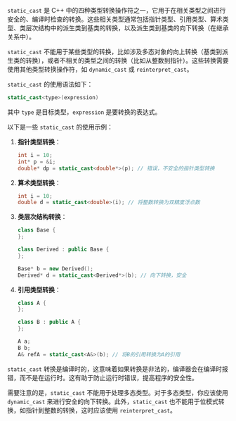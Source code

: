 `static_cast` 是 C++ 中的四种类型转换操作符之一，它用于在相关类型之间进行安全的、编译时检查的转换。这些相关类型通常包括指针类型、引用类型、算术类型、类层次结构中的派生类到基类的转换，以及派生类到基类的向下转换（在继承关系中）。

`static_cast` 不能用于某些类型的转换，比如涉及多态对象的向上转换（基类到派生类的转换），或者不相关的类型之间的转换（比如从整数到指针）。这些转换需要使用其他类型转换操作符，如 `dynamic_cast` 或 `reinterpret_cast`。

`static_cast` 的使用语法如下：

```cpp
static_cast<type>(expression)
```

其中 `type` 是目标类型，`expression` 是要转换的表达式。

以下是一些 `static_cast` 的使用示例：

1. **指针类型转换**：
   ```cpp
   int i = 10;
   int* p = &i;
   double* dp = static_cast<double*>(p); // 错误，不安全的指针类型转换
   ```

2. **算术类型转换**：
   ```cpp
   int i = 10;
   double d = static_cast<double>(i); // 将整数转换为双精度浮点数
   ```

3. **类层次结构转换**：
   ```cpp
   class Base {
   };

   class Derived : public Base {
   };

   Base* b = new Derived();
   Derived* d = static_cast<Derived*>(b); // 向下转换，安全
   ```

4. **引用类型转换**：
   ```cpp
   class A {
   };

   class B : public A {
   };

   A a;
   B b;
   A& refA = static_cast<A&>(b); // 将B的引用转换为A的引用
   ```

`static_cast` 转换是编译时的，这意味着如果转换是非法的，编译器会在编译时报错，而不是在运行时。这有助于防止运行时错误，提高程序的安全性。

需要注意的是，`static_cast` 不能用于处理多态类型。对于多态类型，你应该使用 `dynamic_cast` 来进行安全的向下转换。此外，`static_cast` 也不能用于位模式转换，如指针到整数的转换，这时应该使用 `reinterpret_cast`。